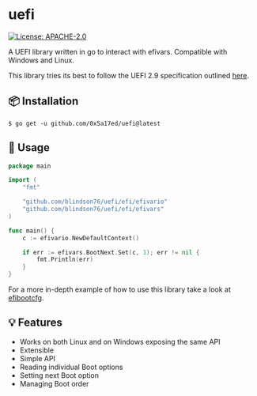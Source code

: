 # uefi

[![License: APACHE-2.0](https://img.shields.io/badge/license-APACHE--2.0-blue?style=flat-square)](https://www.apache.org/licenses/)

A UEFI library written in go to interact with efivars. Compatible with Windows and Linux.

This library tries its best to follow the UEFI 2.9 specification outlined [here](https://uefi.org/sites/default/files/resources/UEFI_Spec_2_9_2021_03_18.pdf).


## 📦 Installation

```console
$ go get -u github.com/0x5a17ed/uefi@latest
```


## 🤔 Usage

```go
package main

import (
	"fmt"

	"github.com/blindson76/uefi/efi/efivario"
	"github.com/blindson76/uefi/efi/efivars"
)

func main() {
	c := efivario.NewDefaultContext()

	if err := efivars.BootNext.Set(c, 1); err != nil {
		fmt.Println(err)
	}
}
```

For a more in-depth example of how to use this library take a look at [efibootcfg](https://github.com/0x5a17ed/efibootcfg).


## 💡 Features
- Works on both Linux and on Windows exposing the same API
- Extensible
- Simple API
- Reading individual Boot options
- Setting next Boot option
- Managing Boot order
